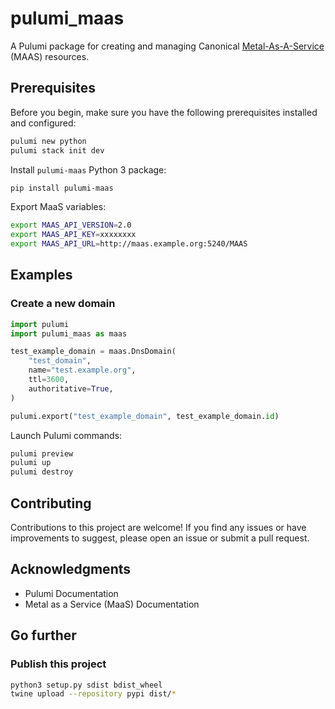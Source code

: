 # pulumi_maas

A Pulumi package for creating and managing Canonical [Metal-As-A-Service](https://maas.io/) (MAAS) resources.

## Prerequisites

Before you begin, make sure you have the following prerequisites installed and configured:

```bash
pulumi new python
pulumi stack init dev
```

Install `pulumi-maas` Python 3 package:

```bash
pip install pulumi-maas
```

Export MaaS variables:

```bash
export MAAS_API_VERSION=2.0
export MAAS_API_KEY=xxxxxxxx
export MAAS_API_URL=http://maas.example.org:5240/MAAS
```

## Examples

### Create a new domain

```python
import pulumi
import pulumi_maas as maas

test_example_domain = maas.DnsDomain(
    "test_domain",
    name="test.example.org",
    ttl=3600,
    authoritative=True,
)

pulumi.export("test_example_domain", test_example_domain.id)
```

Launch Pulumi commands:

```bash
pulumi preview
pulumi up
pulumi destroy
```

## Contributing

Contributions to this project are welcome! If you find any issues or have improvements to suggest, please open an issue or submit a pull request.

## Acknowledgments

- Pulumi Documentation
- Metal as a Service (MaaS) Documentation

## Go further

### Publish this project

```bash
python3 setup.py sdist bdist_wheel
twine upload --repository pypi dist/*
```
